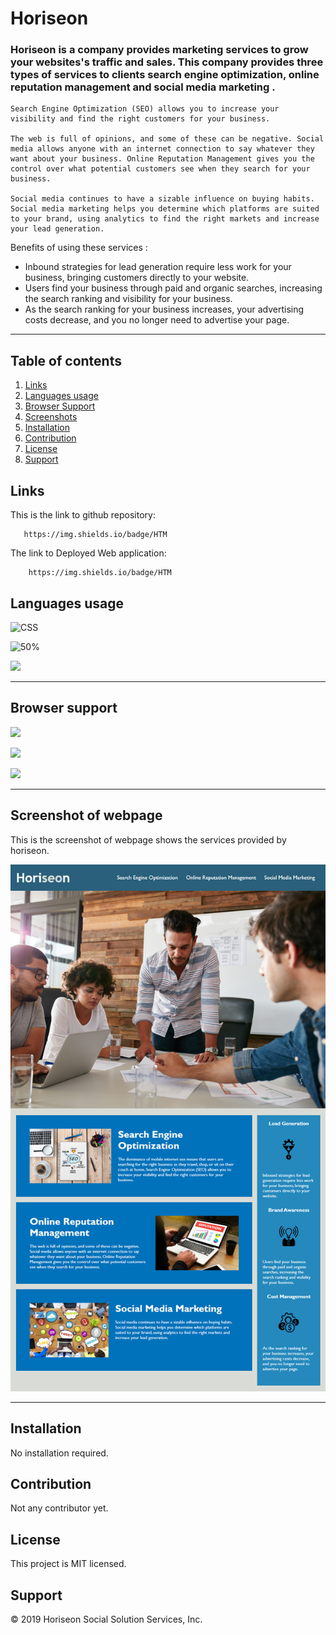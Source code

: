 
# Horiseon
### **Horiseon** is a company provides marketing services to grow your websites's traffic and sales. This company provides three types of services to clients search engine optimization, online reputation management and social media marketing .
    Search Engine Optimization (SEO) allows you to increase your visibility and find the right customers for your business.

    The web is full of opinions, and some of these can be negative. Social media allows anyone with an internet connection to say whatever they want about your business. Online Reputation Management gives you the control over what potential customers see when they search for your business.

    Social media continues to have a sizable influence on buying habits. Social media marketing helps you determine which platforms are suited to your brand, using analytics to find the right markets and increase your lead generation.

Benefits of using these services :
* Inbound strategies for lead generation require less work for your business, bringing customers directly to your website. 
* Users find your business through paid and organic searches, increasing the search ranking and visibility for your business.
* As the search ranking for your business increases, your advertising costs decrease, and you no longer need to advertise your page. 
***

## Table of contents
1. [Links](#Links)
1. [Languages usage](#languages-usage)
2. [Browser Support](#browser-support)
3. [Screenshots](#screenshot-of-webpage)
4. [Installation](#installation)
5. [Contribution](#contribution)
6. [License](#license)
7. [Support](#support)

## Links
This is the link to github repository:

       https://img.shields.io/badge/HTM 

The link to Deployed Web application:

        https://img.shields.io/badge/HTM

## Languages usage

![CSS](https://img.shields.io/badge/HTML5-E34F26?style=for-the-badge&logo=html5&logoColor=white)

![50%](https://img.shields.io/badge/CSS3-1572B6?style=for-the-badge&logo=css3&logoColor=white)

![](https://img.shields.io/badge/JavaScript-323330?style=for-the-badge&logo=javascript&logoColor=F7DF1E)


***
## Browser support

![](https://img.shields.io/badge/Google_chrome-4285F4?style=for-the-badge&logo=Google-chrome&logoColor=white)

![](https://img.shields.io/badge/Opera-FF1B2D?style=for-the-badge&logo=Opera&logoColor=white)

![](https://img.shields.io/badge/Firefox_Browser-FF7139?style=for-the-badge&logo=Firefox-Browser&logoColor=white)


***

## Screenshot of webpage
This is the screenshot of webpage shows the services provided by horiseon.

![brand-awareness.png](./assets/images/01-html-css-git-challenge-demo.png)




***

## Installation

No installation required.


## Contribution 

Not any contributor yet.

## License

This project is MIT licensed.

## Support

&copy; 2019 Horiseon Social Solution Services, Inc.
